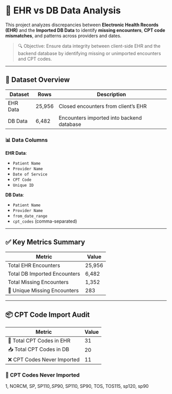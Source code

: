 # 🏥 EHR vs DB Data Analysis

This project analyzes discrepancies between **Electronic Health Records (EHR)** and the **Imported DB Data** to identify **missing encounters**, **CPT code mismatches**, and patterns across providers and dates.

> 🔍 Objective: Ensure data integrity between client-side EHR and the backend database by identifying missing or unimported encounters and CPT codes.

---

## 📂 Dataset Overview

| Dataset       | Rows  | Description                                |
|---------------|-------|--------------------------------------------|
| EHR Data      | 25,956| Closed encounters from client’s EHR        |
| DB Data       | 6,482 | Encounters imported into backend database  |

### 📊 Data Columns

**EHR Data**:
- `Patient Name`
- `Provider Name`
- `Date of Service`
- `CPT Code`
- `Unique ID`

**DB Data**:
- `Patient Name`
- `Provider Name`
- `from_date_range`
- `cpt_codes` (comma-separated)

---

## ✅ Key Metrics Summary

| Metric                                 | Value   |
|----------------------------------------|---------|
| Total EHR Encounters                   | 25,956  |
| Total DB Imported Encounters           | 6,482   |
| Total Missing Encounters               | 1,352   |
| 🔑 Unique Missing Encounters           | 283     |

---

## 📦 CPT Code Import Audit

| Metric                            | Value   |
|----------------------------------|---------|
| 🔢 Total CPT Codes in EHR        | 31      |
| 📥 Total CPT Codes in DB         | 20      |
| ❌ CPT Codes Never Imported       | 11      |

### 🚫 CPT Codes Never Imported
1, NORCM, SP, SP$110, SP$90, SP110, SP90, TOS, TOS115, sp120, sp90
